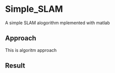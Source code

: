 # Simple_SLAM

A simple SLAM alogorithm mplemented with matlab

## Approach

This is algoritm approach

## Result
